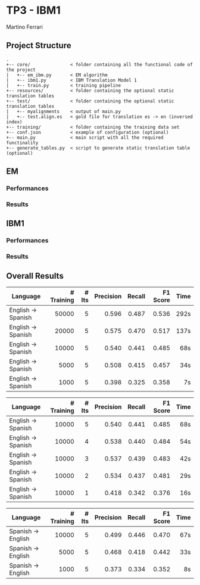 # TP3 - IBM1
Martino Ferrari
## Project Structure
```
.
+-- core/               < folder containing all the functional code of the project
|   +-- em_ibm.py       < EM algorithm
|   +-- ibm1.py         < IBM Translation Model 1
|   +-- train.py        < training pipeline
+-- resources/          < folder containing the optional static translation tables
+-- test/               < folder containing the optional static translation tables
|   +-- myalignments    < output of main.py
|   +-- test.align.es	< gold file for translation es -> en (inversed index)
+-- training/           < folder containing the training data set
+-- conf.json           < example of configuration (optional)
+-- main.py             < main script with all the required functinality
+-- generate_tables.py  < script to generate static translation table (optional)
```
## EM
### Performances

### Results

## IBM1
### Performances
### Results

## Overall Results 

|Language|# Training|# Its|Precision|Recall|F1 Score| Time|
|--------|---------:|----:|--------:|-----:|-------:|----:|
|English → Spanish|50000|5|    0.596| 0.487|   0.536| 292s|
|English → Spanish|20000|5|    0.575| 0.470|   0.517| 137s|
|English → Spanish|10000|5|    0.540| 0.441|   0.485|  68s|
|English → Spanish| 5000|5|    0.508| 0.415|   0.457|  34s|
|English → Spanish| 1000|5|    0.398| 0.325|   0.358|   7s|


|Language|# Training|# Its|Precision|Recall|F1 Score| Time|
|--------|---------:|----:|--------:|-----:|-------:|----:|
|English → Spanish|10000|5|    0.540| 0.441|   0.485|  68s|
|English → Spanish|10000|4|    0.538| 0.440|   0.484|  54s|
|English → Spanish|10000|3|    0.537| 0.439|   0.483|  42s|
|English → Spanish|10000|2|    0.534| 0.437|   0.481|  29s|
|English → Spanish|10000|1|    0.418| 0.342|   0.376|  16s|


|Language|# Training|# Its|Precision|Recall|F1 Score| Time|
|--------|---------:|----:|--------:|-----:|-------:|----:|
|Spanish → English|10000|5|    0.499| 0.446|   0.470|  67s|
|Spanish → English| 5000|5|    0.468| 0.418|   0.442|  33s|
|Spanish → English| 1000|5|    0.373| 0.334|   0.352|   8s|
